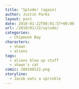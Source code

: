 ```yaml
---
title: ‘Splode! (again)
author: Justin Parks
layout: post
date: 2010-01-22T08:01:57+00:00
url: /2010/01/22/splode/
categories:
  - Chipmunk Bay
characters:
  - shawn
  - aliens
tags:
  - aliens blow up stuff
  - shawn's cat
comic: 200100122.png 
storyline:
  - Jacob eats a sprinkle
---
```

